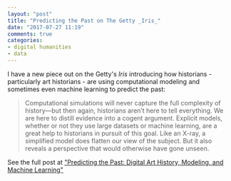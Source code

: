 ```yaml
---
layout: "post"
title: "Predicting the Past on The Getty _Iris_"
date: "2017-07-27 11:19"
comments: true
categories:
- digital humanities
- data
---
```


I have a new piece out on the Getty's _Iris_ introducing how historians - particularly art historians - are using computational modeling and sometimes even machine learning to predict the past:

>Computational simulations will never capture the full complexity of history—but then again, historians aren’t here to tell everything. We are here to distill evidence into a cogent argument. Explicit models, whether or not they use large datasets or machine learning, are a great help to historians in pursuit of this goal. Like an X-ray, a simplified model does flatten our view of the subject. But it also reveals a perspective that would otherwise have gone unseen.

See the full post at ["Predicting the Past: Digital Art History, Modeling, and Machine Learning"](http://blogs.getty.edu/iris/predicting-the-past-digital-art-history-modeling-and-machine-learning/)
